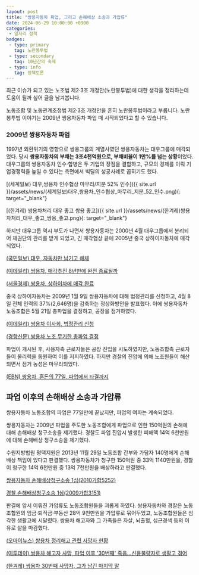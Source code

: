 ```yaml
---
layout: post
title: "쌍용자동차 파업, 그리고 손해배상 소송과 가압류"
date: 2024-06-29 10:00:00 +0900
categories: 
 - 일자리 정책
badges:
 - type: primary
   tag: 노란봉투법
 - type: secondary
   tag: 10년간의 숙제
 - type: info
   tag: 정책토론
---
```


최근 이슈가 되고 있는 노조법 제2·3조 개정안(노란봉투법)에 대한 생각을 정리하는데 도움이 될까 싶어 글을 남겨봅니다.

노동조합 및 노동관계조정법 제2·3조 개정안을 흔히 노란봉투법이라고 부릅니다. 노란봉투법 이야기는 2009년 쌍용자동차 파업 때 시작되었다고 할 수 있습니다.

<!--more-->

### **2009년 쌍용자동차 파업**

1997년 외환위기의 영향으로 쌍용그룹의 계열사였던 쌍용자동차는 대우그룹에 매각되었다. 당시 **쌍용자동차의 부채는 3조4천억원으로, 부채비율이 1만%를 넘는 상황**이었다. 대우그룹의 쌍용자동차 인수·합병은 두 기업의 장점을 결합하고, 규모의 경제를 이뤄 기업경쟁력을 높일 수 있다는 측면에서 빅딜의 성공사례로 꼽히기도 했다.

[(세계일보) 대우,쌍용차 인수협상 마무리/지분 52% 인수]({{ site.url }}/assets/news/(세계일보)대우,쌍용차_인수협상_마무리_지분_52_인수.png){: target="_blank"} 

[(한겨레) 쌍용차처리 대우 좋고 쌍용 좋고]({{ site.url }}/assets/news/(한겨레)쌍용차처리_대우_좋고_쌍용_좋고.png){: target="_blank"} 

하지만 대우그룹 역시 부도가 나면서 쌍용자동차는 2000년 4월 대우그룹에서 분리되어 채권단의 관리를 받게 되었고, 긴 매각협상 끝에 2005년 중국 상하이자동차에 매각되었다.

[(국민일보) 대우, 자동차만 남기고 해체](../assets/news&case/(국민일보)대우,%20자동차만%20남기고%20해체.png)

[(이데일리) 쌍용차, 매각추진 8년만에 완전 종료될까](../assets/news&case/(이데일리)쌍용차,%20매각추진%208년만에%20완전%20종료될까.png)

[(서울경제) 쌍용차, 상하이차에 매각 완료](../assets/news&case/(서울경제)쌍용차,%20상하이차에%20매각%20완료.png)

중국 상하이자동차는 2009년 1월 9일 쌍용자동차에 대해 법정관리를 신청하고, 4월 8일 전체 인력의 37%(2,646명)을 감축하는 정상화방안을 발표했다. 이에 쌍용자동차 노동조합은 5월 21일 총파업을 결정하고, 공장을 점거하였다.

[(이데일리) 쌍용차 이사회, 법정관리 신청](../assets/news&case/(이데일리)쌍용차%20이사회,%20법정관리%20신청.png)

[(경향신문) 쌍용차 노조 무기한 총파업 결정](../assets/news&case/(경향신문)쌍용차%20노조%20무기한%20총파업%20결정.png)

파업이 개시된 후, 사용자측 근로자들은 공장 진입을 시도하였지만, 노동조합측 근로자들이 물리력을 동원하여 이를 저지하였다. 하지만 경찰의 진압에 의해 노조원들이 해산되면서 점거 농성은 마무리되었다.

[(EBN) 쌍용차, 혼돈의 77일..파업에서 타결까지](../assets/news&case/(EBN)쌍용차,%20혼돈의%2077일..파업에서%20타결까지.png)

## **파업 이후의 손해배상 소송과 가압류**

쌍용자동차 노동조합의 파업은 77일만에 끝났지만, 파업의 여파는 계속되었다.

쌍용자동차는 2009년 파업을 주도한 노동조합에게 파업으로 인한 150억원의 손해에 대해 손해배상 청구소송을 제기했다. 경찰도 파업 진압시 발생한 피해액 14억 6천만원에 대해 손해배상 청구소송을 제기했다.

수원지방법원 평택지원은 2013년 11월 29일 노동조합 간부와 가담자 140명에게 손해배상 책임이 있다고 판결했다. 쌍용자동차가 청구한 150억원 중 33억 1140만원을, 경찰이 청구한 14억 6천만원 중 13억 7천만원을 배상하라고 판결했다.

[쌍용자동차 손해배상청구소송 1심(2010가합5252)](../assets/news&case/2010가합5252(수원지방법원_평택지원_2013._11._29_선고).pdf)  

[경찰 손해배상청구소송 1심(2009가합3151)](../assets/news&case/2009가합3151(수원지방법원_평택지원_2013._11._29_선고).pdf)

판결에 앞서 이뤄진 가압류도 노동조합원들을 괴롭게 하였다. 쌍용자동차와 경찰은 노동조합원의 임금·퇴직금·부동산 28억 9천만원을 가압류로 묶어두었고, 노동조합원들은 심각한 생활고에 시달렸다. 쌍용차 해고자와 그 가족들은 자살, 뇌출혈, 심근경색 등의 이유로 삶을 마감했다.

[(오마이뉴스) 쌍용차 정리해고 관련 사망자 현황](../assets/news&case/(오마이뉴스)쌍용차%20정리해고%20관련%20사망자%20현황.png)

[(이투데이) 쌍용차 해고자 사망, 파업 이후 '30번째' 죽음...신용불량자로 생활고 겪어](../assets/news&case/(이투데이)쌍용차%20해고자%20사망,%20파업%20이후%2030번째%20죽음...신용불량자로%20생활고%20겪어.pdf)

[(한겨레) 쌍용차 30번째 사망자, 그가 남긴 마지막 말](../assets/news&case/(한겨레)쌍용차%2030번째%20사망자,%20그가%20남긴%20마지막%20말.pdf)








